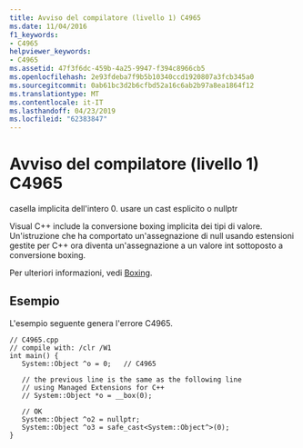 ```yaml
---
title: Avviso del compilatore (livello 1) C4965
ms.date: 11/04/2016
f1_keywords:
- C4965
helpviewer_keywords:
- C4965
ms.assetid: 47f3f6dc-459b-4a25-9947-f394c8966cb5
ms.openlocfilehash: 2e93fdeba7f9b5b10340ccd1920807a3fcb345a0
ms.sourcegitcommit: 0ab61bc3d2b6cfbd52a16c6ab2b97a8ea1864f12
ms.translationtype: MT
ms.contentlocale: it-IT
ms.lasthandoff: 04/23/2019
ms.locfileid: "62383847"
---
```

# <a name="compiler-warning-level-1-c4965"></a>Avviso del compilatore (livello 1) C4965

casella implicita dell'intero 0. usare un cast esplicito o nullptr

Visual C++ include la conversione boxing implicita dei tipi di valore. Un'istruzione che ha comportato un'assegnazione di null usando estensioni gestite per C++ ora diventa un'assegnazione a un valore int sottoposto a conversione boxing.

Per ulteriori informazioni, vedi [Boxing](../../extensions/boxing-cpp-component-extensions.md).

## <a name="example"></a>Esempio

L'esempio seguente genera l'errore C4965.

```
// C4965.cpp
// compile with: /clr /W1
int main() {
   System::Object ^o = 0;   // C4965

   // the previous line is the same as the following line
   // using Managed Extensions for C++
   // System::Object *o = __box(0);

   // OK
   System::Object ^o2 = nullptr;
   System::Object ^o3 = safe_cast<System::Object^>(0);
}
```